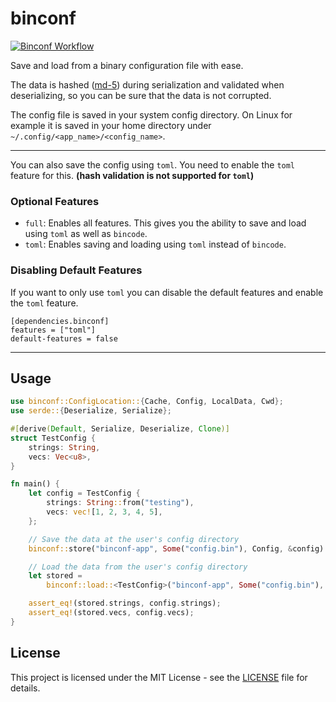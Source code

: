 # binconf

[![Binconf Workflow](https://github.com/OLoKo64/binconf/actions/workflows/rust.yml/badge.svg)](https://github.com/OLoKo64/binconf/actions/workflows/rust.yml)

Save and load from a binary configuration file with ease.

The data is hashed ([md-5](https://crates.io/crates/md-5)) during serialization and validated when deserializing, so you can be sure that the data is not corrupted.

The config file is saved in your system config directory. On Linux for example it is saved in your home directory under `~/.config/<app_name>/<config_name>`.

---

You can also save the config using `toml`. You need to enable the `toml` feature for this. **(hash validation is not supported for `toml`)**

### Optional Features

- `full`: Enables all features. This gives you the ability to save and load using `toml` as well as `bincode`.
- `toml`: Enables saving and loading using `toml` instead of `bincode`.

### Disabling Default Features

If you want to only use `toml` you can disable the default features and enable the `toml` feature.

```
[dependencies.binconf]
features = ["toml"]
default-features = false
```

---

## Usage

```rust
use binconf::ConfigLocation::{Cache, Config, LocalData, Cwd};
use serde::{Deserialize, Serialize};

#[derive(Default, Serialize, Deserialize, Clone)]
struct TestConfig {
    strings: String,
    vecs: Vec<u8>,
}

fn main() {
    let config = TestConfig {
        strings: String::from("testing"),
        vecs: vec![1, 2, 3, 4, 5],
    };

    // Save the data at the user's config directory
    binconf::store("binconf-app", Some("config.bin"), Config, &config).unwrap();

    // Load the data from the user's config directory
    let stored =
        binconf::load::<TestConfig>("binconf-app", Some("config.bin"), Config, false).unwrap();

    assert_eq!(stored.strings, config.strings);
    assert_eq!(stored.vecs, config.vecs);
}
```

## License

This project is licensed under the MIT License - see the [LICENSE](LICENSE) file for details.
